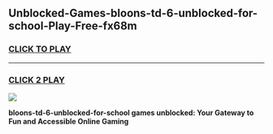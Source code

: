 
## Unblocked-Games-bloons-td-6-unblocked-for-school-Play-Free-fx68m
<h3>
<a href="https://premium76.site?title=bloons-td-6-unblocked-for-school&ref=12A">CLICK TO PLAY</a></h3>
<hr>

<h3>
<a href="https://premium76.site?title=bloons-td-6-unblocked-for-school&ref=12A">CLICK 2 PLAY</a>
  
</h3>

<a href="https://premium76.site?title=bloons-td-6-unblocked-for-school&ref=12A"><img src="https://clearcache.store/games.png"></a>


**bloons-td-6-unblocked-for-school games unblocked: Your Gateway to Fun and Accessible Online Gaming**

